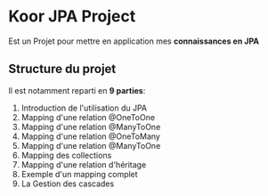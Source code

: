 # Koor JPA Project
Est un Projet pour mettre en application mes **connaissances en JPA** 
## Structure du projet
Il est notamment reparti en **9 parties**:
1. Introduction de l'utilisation du JPA
2. Mapping d'une relation @OneToOne
3. Mapping d'une relation @ManyToOne
4. Mapping d'une relation @OneToMany
5. Mapping d'une relation @ManyToOne
6. Mapping des collections
7. Mapping d'une relation d'héritage
8. Exemple d'un mapping complet
9. La Gestion des cascades
